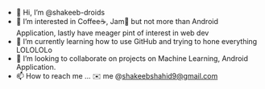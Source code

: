 - 👋 Hi, I’m @shakeeb-droids
- 👀 I’m interested in Coffee☕, Jam🍓 but not more than Android Application, lastly have meager pint of interest in web dev
- 🌱 I’m currently learning how to use GitHub and trying to hone everything LOLOLOLo
- 💞️ I’m looking to collaborate on projects on Machine Learning, Android Application.
- 📫 How to reach me ... ✉️ me @shakeebshahid9@gmail.com


<!---
shakeeb-droids/shakeeb-droids is a ✨ special ✨ repository because its `README.md` (this file) appears on your GitHub profile.
You can click the Preview link to take a look at your changes.
--->
